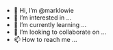 - 👋 Hi, I’m @marklowie
- 👀 I’m interested in ...
- 🌱 I’m currently learning ...
- 💞️ I’m looking to collaborate on ...
- 📫 How to reach me ...

<!---
marklowie/marklowie is a ✨ special ✨ repository because its `README.md` (this file) appears on your GitHub profile.
You can click the Preview link to take a look at your changes.
--->
